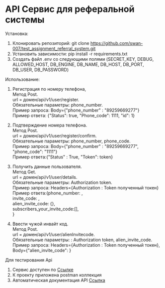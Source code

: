 # API Сервис для реферальной системы



Установка:
1. Клонировать репозиторий: git clone https://github.com/swan-007/test_assignment_referral_system.git
2. Установить зависимости: pip install -r requirements.txt
3. Создать файл .env со следующими полями (SECRET_KEY, DEBUG, ALLOWED_HOST, DB_ENGINE, DB_NAME, DB_HOST, DB_PORT, DB_USER, DB_PASSWORD)

Использование:

1. Регистрация по номеру телефона,  
   Метод Post.  
   url = домен/api/v1/user/register.  
   Обязательные параметры: phone_number.  
   Пример запроса: Body={"phone_number" :  "89259669277"}  
   Пример ответа: {"Status": true, "Phone_code": 1111, "id": 1}  

2. Подтверждение номера телефона.  
   Метод Post.  
   url = домен/api/v1/user/register/confirm.  
   Обязательные параметры: phone_number, phone_code.  
   Пример запроса: Body={"phone_number" :  "89259669277", "phone_code": "1111"}  
   Пример ответа:{"Status" : True, "Token": token}
   
3. Получить данные пользователя.  
   Метод Get.  
   url = домен/api/v1/user/details.  
   Обязательные параметры: Authorization token.  
   Пример запроса: Headers={Authorization : Token полученный токен}  
   Пример ответа:{phone_number: ,  
                  invite_code: ,  
                  alien_invite_code: {},  
                  subscribers_your_invite_code:[],  
                 }
      
4. Ввести чужой инвайт код.  
   Метод Post.  
   url = домен/api/v1/user/alienInvitecode.  
   Обязательные параметры: : Authorization token, alien_invite_code.  
   Пример запроса: Headers={Authorization : Token полученный токен},  
                     Body={"alien_invite_code": }  


Для тестирования Api 
1. Сервис доступен по [Ссылке](http://194.58.92.12/) 
2. К проекту приложена postman коллекция
3. Автоматическая документация API [Ссылка](http://194.58.92.12/api/docs/) 
